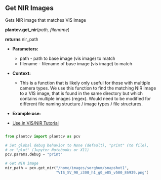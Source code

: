 ## Get NIR Images

Gets NIR image that matches VIS image 

**plantcv.get_nir**(*path, filename*)

**returns** nir_path

- **Parameters:**
    - path - path to base image (vis image) to match
    - filename - filename of base image (vis image) to match
- **Context:**
    - This is a function that is likely only useful for those with multiple camera types. We use this function to find the matching NIR image to a VIS image,
that is found in the same directory but which contains multiple images (regex). Would need to be modified for different file naming structure / image types / file structures.  

- **Example use:**
 - [Use in VIS/NIR Tutorial](vis_nir_tutorial.md)

```python

from plantcv import plantcv as pcv

# Set global debug behavior to None (default), "print" (to file), 
# or "plot" (Jupyter Notebooks or X11)
pcv.params.debug = "print"

# Get NIR image
nir_path = pcv.get_nir("/home/images/sorghum/snapshot1", 
                       "VIS_SV_90_z300_h1_g0_e85_v500_86939.png")

```

